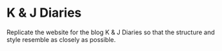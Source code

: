 K & J Diaries
=============

Replicate the website for the blog K & J Diaries so that the structure and style resemble as closely as possible.